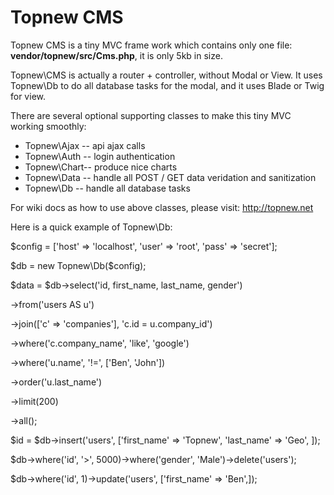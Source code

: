 # Topnew CMS

Topnew CMS is a tiny MVC frame work which contains only one file: **vendor/topnew/src/Cms.php**, it is only 5kb in size.

Topnew\CMS is actually a router + controller, without Modal or View. It uses Topnew\Db to do all database tasks for the modal, and it uses Blade or Twig for view.

There are several optional supporting classes to make this tiny MVC working smoothly:

* Topnew\Ajax -- api ajax calls
* Topnew\Auth -- login authentication
* Topnew\Chart-- produce nice charts
* Topnew\Data -- handle all POST / GET data veridation and sanitization
* Topnew\Db   -- handle all database tasks

For wiki docs as how to use above classes, please visit: http://topnew.net

Here is a quick example of Topnew\Db:

$config = ['host' => 'localhost', 'user' => 'root', 'pass' => 'secret'];

$db = new Topnew\Db($config);

$data = $db->select('id, first_name, last_name, gender')

->from('users AS u')

->join(['c' => 'companies'], 'c.id = u.company_id')

->where('c.company_name', 'like', 'google')

->where('u.name', '!=', ['Ben', 'John'])

->order('u.last_name')

->limit(200)

->all();

$id = $db->insert('users', ['first_name' => 'Topnew', 'last_name' => 'Geo', ]);

  $db->where('id', '>', 5000)->where('gender', 'Male')->delete('users');

  $db->where('id', 1)->update('users', ['first_name' => 'Ben',]);
